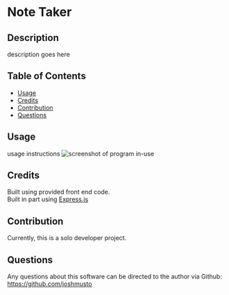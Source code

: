 # Note Taker

## Description

description goes here

## Table of Contents

- [Usage](#usage)
- [Credits](#credits)
- [Contribution](#contribution)
- [Questions](#questions)

## Usage

usage instructions
![screenshot of program in-use](src/screenshot.PNG)

## Credits

Built using provided front end code.
<br>Built in part using [Express.js](https://expressjs.com/)

## Contribution

Currently, this is a solo developer project.

## Questions

Any questions about this software can be directed to the author via
Github: https://github.com/joshmusto